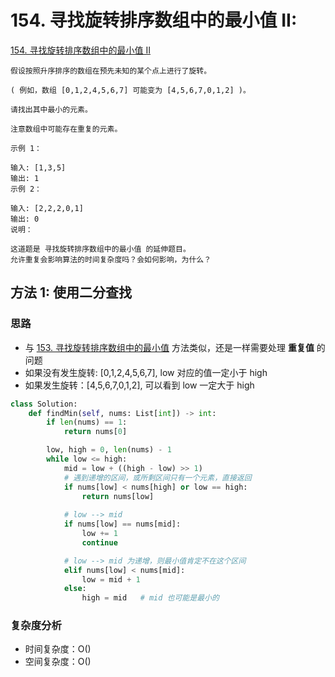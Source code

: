 # 154. 寻找旋转排序数组中的最小值 II: 

[154. 寻找旋转排序数组中的最小值 II](https://leetcode-cn.com/problems/find-minimum-in-rotated-sorted-array-ii/)

```
假设按照升序排序的数组在预先未知的某个点上进行了旋转。

( 例如，数组 [0,1,2,4,5,6,7] 可能变为 [4,5,6,7,0,1,2] )。

请找出其中最小的元素。

注意数组中可能存在重复的元素。

示例 1：

输入: [1,3,5]
输出: 1
示例 2：

输入: [2,2,2,0,1]
输出: 0
说明：

这道题是 寻找旋转排序数组中的最小值 的延伸题目。
允许重复会影响算法的时间复杂度吗？会如何影响，为什么？
```
## 方法 1: 使用二分查找

### 思路

* 与 [153. 寻找旋转排序数组中的最小值](code/153-find-minimum-in-rotated-sorted-array.md) 方法类似，还是一样需要处理 **重复值** 的问题
* 如果没有发生旋转: [0,1,2,4,5,6,7], low 对应的值一定小于 high
* 如果发生旋转：[4,5,6,7,0,1,2], 可以看到 low 一定大于 high

```python
class Solution:
    def findMin(self, nums: List[int]) -> int:
        if len(nums) == 1:
            return nums[0]

        low, high = 0, len(nums) - 1
        while low <= high:
            mid = low + ((high - low) >> 1)
            # 遇到递增的区间，或所剩区间只有一个元素，直接返回
            if nums[low] < nums[high] or low == high:
                return nums[low]
            
            # low --> mid 
            if nums[low] == nums[mid]:
                low += 1
                continue

            # low --> mid 为递增，则最小值肯定不在这个区间
            elif nums[low] < nums[mid]:
                low = mid + 1
            else:
                high = mid   # mid 也可能是最小的
```

### 复杂度分析

* 时间复杂度：O()
* 空间复杂度：O()

